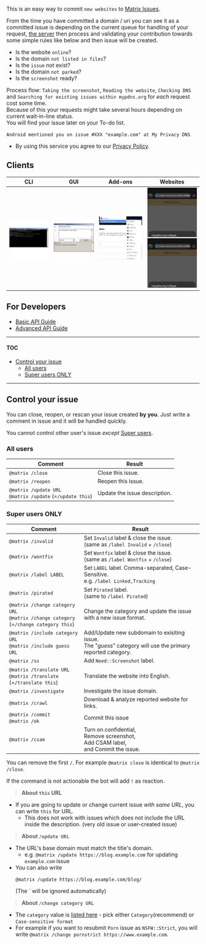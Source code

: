 This is an easy way to commit `new websites` to [Matrix Issues](https://mypdns.org/my-privacy-dns/matrix/-/issues).


From the time you have committed a domain / uri you can see it as a
committed issue is depending on the current queue for handling of your
request, [the server](http://crimeflare.eu.org) then process and
validating your contribution towards some simple rules like below and
then issue will be created.

- Is the website `online`?
- Is the domain `not listed in files`?
- Is the `issue` not exist?
- Is the domain `not parked`?
- Is the `screenshot` ready?

Process flow: `Taking the screenshot`, `Reading the website`,
`Checking DNS` and `Searching for existing issues within mypdns.org` for
_each_ request cost some time.  
Because of this your requests might take several hours depending on
current wait-in-line status.  
You will find your issue later on your To-do list.

```
Android mentioned you on issue #XXX "example.com" at My Privacy DNS
```

- By using this service you agree to our [Privacy Policy](privacy_policy.md).


## Clients

| CLI | GUI | Add-ons | Websites |
| -- | -- | -- | -- |
| [![](../.assets/reporter/img/client_cli.png)](client_cli.md) | [![](../.assets/reporter/img/client_gui.png)](client_gui.md) | [![](../.assets/reporter/img/client_addon.png)](client_addon.md) | [![](../.assets/reporter/img/client_web.png)](https://mypdns.org/matrix/committer/)<br>[![](../.assets/reporter/img/client_web.png)](https://woot-woot-this-will-be-replaced-to-new-location.org/matrix/reporter/) |

## For Developers

- [Basic API Guide](guide_api.md)
- [Advanced API Guide](guide_apiadv.md)

--------

#### TOC

- [Control your issue](#control-your-issue)
  - [All users](#all-users)
  - [Super users ONLY](#super-users-only)

------

## Control your issue

You can close, reopen, or rescan your issue created **by you**.
Just write a comment in issue and it will be handled quickly.

You cannot control other user's issue _except_  [Super users](lists/su.txt).

### All users

| Comment                                                          | Result                        |
| ---------------------------------------------------------------- | ----------------------------- |
| `@matrix /close`                                               | Close this issue.             |
| `@matrix /reopen`                                              | Reopen this issue.            |
| `@matrix /update URL`<br>`@matrix /update` (=`/update this`) | Update the issue description. |


### Super users ONLY

| Comment                                                                                        | Result                                                                                                                                             |
| ---------------------------------------------------------------------------------------------- | -------------------------------------------------------------------------------------------------------------------------------------------------- |
| `@matrix /invalid`                                                                           | Set `Invalid` label & close the issue.<br>(same as `/label Invalid` + `/close`)                                                                    |
| `@matrix /wontfix`                                                                           | Set `Wontfix` label & close the issue.<br>(same as `/label Wontfix` + `/close`)                                                                    |
| `@matrix /label LABEL`                                                                       | Set `LABEL` label. Comma-separated, Case-Sensitive.<br>e.g. `/label Linked,Tracking`                                                               |
| `@matrix /pirated`                                                                           | Set `Pirated` label.<br>(same to `/label Pirated`)                                                                                                 |
| `@matrix /change category URL`<br>`@matrix /change category`<br>(=`/change category this`) | Change the category and update the issue with a new issue format.                                                                                  |
| `@matrix /include category URL`<br>`@matrix /include guess URL` | Add/Update new subdomain to exisiting issue.<br>The "_guess_" category will use the primary reported category.                                                                                  |
| `@matrix /ss`                                           | Add `Need::Screenshot` label.                                          |
| `@matrix /translate URL`<br>`@matrix /translate` (=`/translate this`)                                           | Translate the website into English.                                          |
| `@matrix /investigate`                                           | Investigate the issue domain.                                       |
| `@matrix /crawl` | Download & analyze reported website for links. |
| `@matrix /commit`<br>`@matrix /ok`                                                         | Commit this issue                                                                                                                                  |
| `@matrix /csam` | Turn on confidential,<br>Remove screenshot,<br>Add CSAM label,<br>and Commit the issue. |


You can remove the first `/`. For example `@matrix close` is identical
to `@matrix /close`.

If the command is not actionable the bot will add `!` as reaction.


> **About `this` URL**
- If you are going to update or change current issue _with same URL_, you 
  can write `this` for URL.
  - This does not work with issues which does not include the URL 
    inside the description. (very old issue or user-created issue)

> **About `/update URL`**
- The URL's base domain must match the title's domain.
  - e.g. `@matrix /update https://blog.example.com` for updating
    `example.com` issue
- You can also write
    ```
    @matrix /update https://blog.example.com/blog/
    ```
  (The \` will be ignored automatically)

> **About `/change category URL`**
- The `category` value is [listed here](guide_api.md#the-cat-value) - pick either `Category`(recommend) or `Case-sensitive format`
- For example if you want to resubmit `Porn` issue as `NSFW::Strict`, 
  you will write `@matrix /change pornstrict https://www.example.com`.
